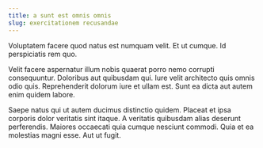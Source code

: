 ```yaml
---
title: a sunt est omnis omnis
slug: exercitationem recusandae
---
```


Voluptatem facere quod natus est numquam velit. Et ut cumque. Id perspiciatis rem quo.

Velit facere aspernatur illum nobis quaerat porro nemo corrupti consequuntur. Doloribus aut quibusdam qui. Iure velit architecto quis omnis odio quis. Reprehenderit dolorum iure et ullam est. Sunt ea dicta aut autem enim quidem labore.

Saepe natus qui ut autem ducimus distinctio quidem. Placeat et ipsa corporis dolor veritatis sint itaque. A veritatis quibusdam alias deserunt perferendis. Maiores occaecati quia cumque nesciunt commodi. Quia et ea molestias magni esse. Aut ut fugit.
